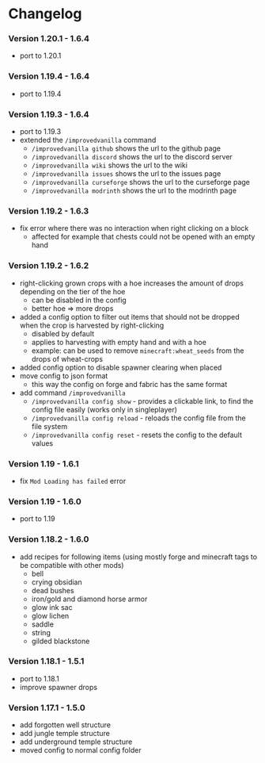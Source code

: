 # Changelog

### Version 1.20.1 - 1.6.4
 - port to 1.20.1

### Version 1.19.4 - 1.6.4
 - port to 1.19.4

### Version 1.19.3 - 1.6.4
 - port to 1.19.3
 - extended the `/improvedvanilla` command
   - `/improvedvanilla github` shows the url to the github page
   - `/improvedvanilla discord` shows the url to the discord server
   - `/improvedvanilla wiki` shows the url to the wiki
   - `/improvedvanilla issues` shows the url to the issues page
   - `/improvedvanilla curseforge` shows the url to the curseforge page
   - `/improvedvanilla modrinth` shows the url to the modrinth page

### Version 1.19.2 - 1.6.3
 - fix error where there was no interaction when right clicking on a block
   - affected for example that chests could not be opened with an empty hand 

### Version 1.19.2 - 1.6.2
 - right-clicking grown crops with a hoe increases the amount of drops depending on the tier of the hoe
   - can be disabled in the config
   - better hoe => more drops
- added a config option to filter out items that should not be dropped when the crop is harvested by right-clicking
  - disabled by default
  - applies to harvesting with empty hand and with a hoe
  - example: can be used to remove `minecraft:wheat_seeds` from the drops of wheat-crops
- added config option to disable spawner clearing when placed
 - move config to json format
   - this way the config on forge and fabric has the same format
 - add command `/improvedvanilla`
   - `/improvedvanilla config show` - provides a clickable link, to find the config file easily (works only in singleplayer)
   - `/improvedvanilla config reload` - reloads the config file from the file system
   - `/improvedvanilla config reset` - resets the config to the default values

### Version 1.19 - 1.6.1
 - fix `Mod Loading has failed` error

### Version 1.19 - 1.6.0
 - port to 1.19

### Version 1.18.2 - 1.6.0
 - add recipes for following items (using mostly forge and minecraft tags to be compatible with other mods)
     - bell
     - crying obsidian
     - dead bushes
     - iron/gold and diamond horse armor
     - glow ink sac
     - glow lichen
     - saddle
     - string
     - gilded blackstone

### Version 1.18.1 - 1.5.1
 - port to 1.18.1
 - improve spawner drops

### Version 1.17.1 - 1.5.0
 - add forgotten well structure
 - add jungle temple structure
 - add underground temple structure
 - moved config to normal config folder
 
